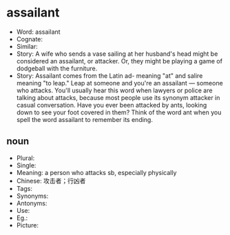 # assailant

- Word: assailant
- Cognate: 
- Similar: 
- Story: A wife who sends a vase sailing at her husband's head might be considered an assailant, or attacker. Or, they might be playing a game of dodgeball with the furniture.
- Story: Assailant comes from the Latin ad- meaning "at" and salire meaning "to leap." Leap at someone and you're an assailant — someone who attacks. You'll usually hear this word when lawyers or police are talking about attacks, because most people use its synonym attacker in casual conversation. Have you ever been attacked by ants, looking down to see your foot covered in them? Think of the word ant when you spell the word assailant to remember its ending.

## noun

- Plural: 
- Single: 
- Meaning: a person who attacks sb, especially physically
- Chinese: 攻击者；行凶者
- Tags: 
- Synonyms: 
- Antonyms: 
- Use: 
- Eg.: 
- Picture: 

